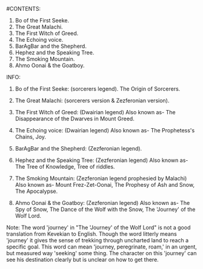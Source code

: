 #CONTENTS:
 
1. Bo of the First Seeke.
2. The Great Malachi.
3. The First Witch of Greed.
4. The Echoing voice.
5. BarAgBar and the Shepherd.
6. Hephez and the Speaking Tree.
7. The Smoking Mountain.
8. Ahmo Oonai & the Goatboy.

INFO:
1. Bo of the First Seeke: (sorcerers legend).
The Origin of Sorcerers.

2. The Great Malachi: (sorcerers version & Zezferonian version).

3. The First Witch of Greed: (Dwairian legend)
Also known as- The Disappearance of the Dwarves in Mount Greed.

4. The Echoing voice: (Dwairian legend)
Also known as- The Prophetess's Chains, Joy.

5. BarAgBar and the Shepherd: (Zezferonian legend).

6. Hephez and the Speaking Tree: (Zezferonian legend)
Also known as- The Tree of Knowledge, Tree of riddles.

7. The Smoking Mountain: (Zezferonian legend prophesied by Malachi)
Also known as- Mount Frez-Zet-Oonai, The Prophesy of Ash and Snow, The Apocalypse.

8. Ahmo Oonai & the Goatboy: (Zezferonian legend)
Also known as- The Spy of Snow, The Dance of the Wolf with the Snow, The 'Journey' of the Wolf Lord.

Note: The word 'journey' in "The 'Journey' of the Wolf Lord" is not a good translation from Kevekian to English. Though the word litterly means 'journey' it gives the sense of trekking through uncharted land to reach a specific goal.
This word can mean 'journey, peregrinate, roam,' in an urgent, but measured way 'seeking' some thing. The character on this 'journey' can see his destination clearly but is unclear on how to get there.
